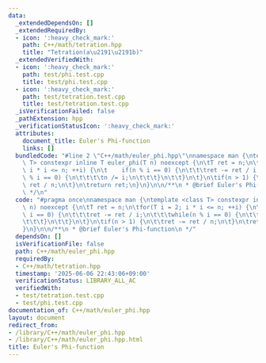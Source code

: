 ```yaml
---
data:
  _extendedDependsOn: []
  _extendedRequiredBy:
  - icon: ':heavy_check_mark:'
    path: C++/math/tetration.hpp
    title: "Tetration(a\u2191\u2191b)"
  _extendedVerifiedWith:
  - icon: ':heavy_check_mark:'
    path: test/phi.test.cpp
    title: test/phi.test.cpp
  - icon: ':heavy_check_mark:'
    path: test/tetration.test.cpp
    title: test/tetration.test.cpp
  _isVerificationFailed: false
  _pathExtension: hpp
  _verificationStatusIcon: ':heavy_check_mark:'
  attributes:
    document_title: Euler's Phi-function
    links: []
  bundledCode: "#line 2 \"C++/math/euler_phi.hpp\"\nnamespace man {\ntemplate <class\
    \ T> constexpr inline T euler_phi(T n) noexcept {\n\tT ret = n;\n\tfor(T i = 2;\
    \ i * i <= n; ++i) {\n\t    if(n % i == 0) {\n\t\t\tret -= ret / i;\n\t\t\twhile(n\
    \ % i == 0) {\n\t\t\t\tn /= i;\n\t\t\t}\n\t\t}\n\t}\n\tif(n > 1) {\n\t\tret -=\
    \ ret / n;\n\t}\n\treturn ret;\n}\n}\n\n/**\n * @brief Euler's Phi-function\n\
    \ */\n"
  code: "#pragma once\nnamespace man {\ntemplate <class T> constexpr inline T euler_phi(T\
    \ n) noexcept {\n\tT ret = n;\n\tfor(T i = 2; i * i <= n; ++i) {\n\t    if(n %\
    \ i == 0) {\n\t\t\tret -= ret / i;\n\t\t\twhile(n % i == 0) {\n\t\t\t\tn /= i;\n\
    \t\t\t}\n\t\t}\n\t}\n\tif(n > 1) {\n\t\tret -= ret / n;\n\t}\n\treturn ret;\n\
    }\n}\n\n/**\n * @brief Euler's Phi-function\n */"
  dependsOn: []
  isVerificationFile: false
  path: C++/math/euler_phi.hpp
  requiredBy:
  - C++/math/tetration.hpp
  timestamp: '2025-06-06 22:43:06+09:00'
  verificationStatus: LIBRARY_ALL_AC
  verifiedWith:
  - test/tetration.test.cpp
  - test/phi.test.cpp
documentation_of: C++/math/euler_phi.hpp
layout: document
redirect_from:
- /library/C++/math/euler_phi.hpp
- /library/C++/math/euler_phi.hpp.html
title: Euler's Phi-function
---
```

